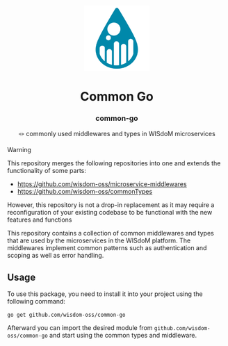<div align="center">
<img height="150px" src="https://raw.githubusercontent.com/wisdom-oss/brand/main/svg/standalone_color.svg" alt="Logo">
<h1>Common Go</h1>
<h3>common-go</h3>
<p>🪢 commonly used middlewares and types in WISdoM microservices</p>
</div>

> [!WARNING]
> This repository merges the following repositories into one and extends the
> functionality of some parts:
>   - https://github.com/wisdom-oss/microservice-middlewares
>   - https://github.com/wisdom-oss/commonTypes
> 
> However, this repository is not a drop-in replacement as it may require a
> reconfiguration of your existing codebase to be functional with the new 
> features and functions

This repository contains a collection of common middlewares and types that
are used by the microservices in the WISdoM platform.
The middlewares implement common patterns such as authentication and scoping
as well as error handling.

## Usage
To use this package, you need to install it into your project using the
following command:
```shell
go get github.com/wisdom-oss/common-go
```

Afterward you can import the desired module from 
`github.com/wisdom-oss/common-go` and start using the common types and
middleware.